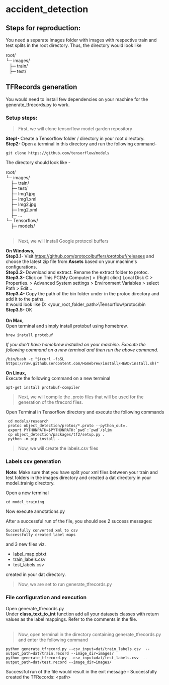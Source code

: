 # accident_detection
## Steps for reproduction:
You need a separate images folder with images with respective train and test splits in the root directory. Thus, the directory would look like  
  
root/  
└─ images/  
&nbsp;&nbsp;&nbsp;├─ train/  
&nbsp;&nbsp;&nbsp;├─ test/
     
## TFRecords generation
You would need to install few dependencies on your machine for the generate_tfrecords.py to work. 
### Setup steps:

> First, we will clone tensorflow model garden repository  

<b>Step1- </b> Create a Tensorflow folder / directory in your root directory.  
<b>Step2- </b> Open a terminal in this directory and run the following command- 
~~~
git clone https://github.com/tensorflow/models  
~~~ 
 
The directory should look like -  
  
root/  
└─ images/  
&nbsp;&nbsp;&nbsp;&nbsp;├─ train/  
&nbsp;&nbsp;&nbsp;&nbsp;├─ test/  
&nbsp;&nbsp;&nbsp;&nbsp;├─ Img1.jpg<br/>
&nbsp;&nbsp;&nbsp;&nbsp;├─ Img1.xml<br/>
&nbsp;&nbsp;&nbsp;&nbsp;├─ Img2.jpg<br/>
&nbsp;&nbsp;&nbsp;&nbsp;├─ Img2.xml<br/>
&nbsp;&nbsp;&nbsp;&nbsp;├─ ...<br/>
└─ Tensorflow/<br/>
&nbsp;&nbsp;&nbsp;&nbsp;├─ models/<br/><br/>

> Next, we will install Google protocol buffers  
  
<b>On Windows,</b><br/>
<b>Step3.1- </b>Visit https://github.com/protocolbuffers/protobuf/releases and choose the latest zip file from <b>Assets</b> based on your machine's configurations.  
<b>Step3.2- </b>Download and extract. Rename the extract folder to protoc.  
<b>Step3.3- </b> Click on This PC(My Computer) > (Right click) Local Disk C > Properties. > Advanced System settings > Environment Variables > select Path > Edit...<br/>
<b>Step3.4- </b> Copy the path of the bin folder under in the protoc directory and add it to the paths. 
<br/>It would look like D: \<your_root_folder_path>\Tensorflow\protoc\bin<br/>
<b>Step3.5- </b> OK<br/><br/>
<b>On Mac,</b><br/>
Open terminal and simply install protobuf using homebrew.  
~~~
brew install protobuf
~~~
*If you don't have homebrew installed on your machine. Execute the following command on a new terminal and then run the above command.*
~~~
/bin/bash -c "$(curl -fsSL https://raw.githubusercontent.com/Homebrew/install/HEAD/install.sh)"
~~~  
  
<b>On Linux,</b>  
Execute the following command on a new terminal
~~~
apt-get install protobuf-compiler
~~~
> Next, we will compile the .proto files that will be used for the generation of the tfrecord files.
   
Open Terminal in Tensorflow directory and execute the following commands<br/>
~~~
 cd models/research
 protoc object_detection/protos/*.proto --python_out=.
 export PYTHONPATH=$PYTHONPATH:`pwd`:`pwd`/slim
 cp object_detection/packages/tf2/setup.py .
 python -m pip install .
~~~

> Now, we will create the labels.csv files

### Labels csv generation
<b>Note:</b> Make sure that you have split your xml files between your train and test folders in the images directory and created a dat directory in your model_trainig directory.

Open a new terminal
~~~
cd model_training
~~~

Now execute annotations.py

After a successful run of the file, you should see 2 success messages:  
~~~
Succesfully converted xml to csv  
Successfully created label maps  
~~~
and 3 new files viz.  
* label_map.pbtxt  
* train_labels.csv  
* test_labels.csv 
 
created in your dat directory.

> Now, we are set to run generate_tfrecords.py  

### File configuration and execution
Open generate_tfrecords.py<br/>
Under <b>class_text_to_int</b> function add all your datasets classes with return values as the label mappings. Refer to the comments in the file.<br/><br/>

> Now, open terminal in the directory containing generate_tfrecords.py and enter the following command  
~~~
python generate_tfrecord.py --csv_input=dat/train_labels.csv  --output_path=dat/train.record --image_dir=images/ 
python generate_tfrecord.py --csv_input=dat/test_labels.csv  --output_path=dat/test.record --image_dir=images/ 
~~~
Successful run of the file would result in the exit message - Successfully created the TFRecords: \<path\>
